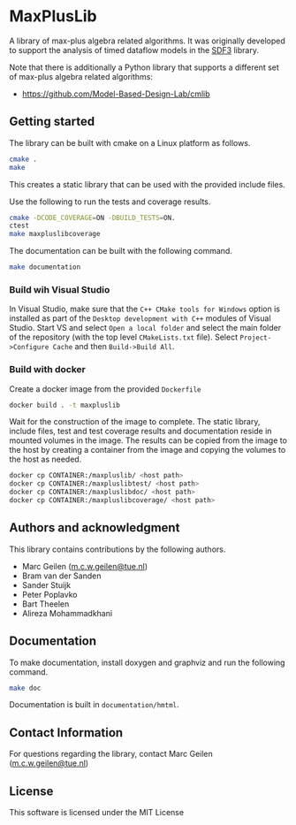 # MaxPlusLib

A library of max-plus algebra related algorithms.
It was originally developed to support the analysis of timed dataflow models in the [SDF3](http://www.es.ele.tue.nl/sdf3) library.



Note that there is additionally a Python library that supports a different set of max-plus algebra related algorithms:
- <https://github.com/Model-Based-Design-Lab/cmlib>

## Getting started

The library can be built with cmake on a Linux platform as follows.

``` bash
cmake .
make
```

This creates a static library that can be used with the provided include files.

Use the following to run the tests and coverage results.

``` bash
cmake -DCODE_COVERAGE=ON -DBUILD_TESTS=ON.
ctest
make maxpluslibcoverage
```

The documentation can be built with the following command.

``` bash
make documentation
```

### Build wih Visual Studio

In Visual Studio, make sure that the `C++ CMake tools for Windows` option is installed as part of the `Desktop development with C++` modules of Visual Studio.
Start VS and select `Open a local folder` and select the main folder of the repository (with the top level `CMakeLists.txt` file).
Select `Project->Configure Cache` and then `Build->Build All`.

### Build with docker

Create a docker image from the provided `Dockerfile`

``` bash
docker build . -t maxpluslib
```

Wait for the construction of the image to complete.
The static library, include files, test and test coverage results and documentation reside in mounted volumes in the image.
The results can be copied from the image to the host by creating a container from the image and copying the volumes to the host as needed.

``` bash
docker cp CONTAINER:/maxpluslib/ <host path>
docker cp CONTAINER:/maxpluslibtest/ <host path>
docker cp CONTAINER:/maxpluslibdoc/ <host path>
docker cp CONTAINER:/maxpluslibcoverage/ <host path>
```


## Authors and acknowledgment

This library contains contributions by the following authors.

- Marc Geilen (m.c.w.geilen@tue.nl)
- Bram van der Sanden
- Sander Stuijk
- Peter Poplavko
- Bart Theelen
- Alireza Mohammadkhani

## Documentation

To make documentation, install doxygen and graphviz and run the following command.

``` bash
make doc
```

Documentation is built in `documentation/hmtml`.

## Contact Information

For questions regarding the library, contact Marc Geilen (m.c.w.geilen@tue.nl)


## License

This software is licensed under the MIT License

